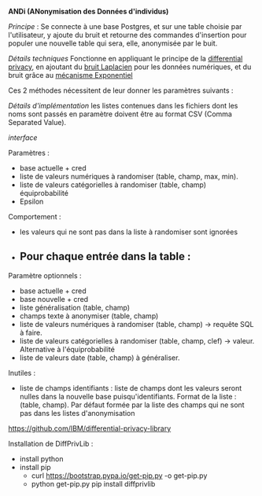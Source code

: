 **ANDi (ANonymisation des Données d'individus)**

*Principe* : Se connecte à une base Postgres, et sur une table choisie par l'utilisateur, y ajoute du bruit et retourne des commandes d'insertion pour populer une nouvelle table qui sera, elle,
anonymisée par le buit. 

*Détails techniques* Fonctionne en appliquant le principe de la [differential privacy](https://fr.wikipedia.org/wiki/Confidentialit%C3%A9_diff%C3%A9rentielle), en ajoutant du [bruit Laplacien](https://en.wikipedia.org/wiki/Differential_privacy#The_Laplace_mechanism) pour les données numériques, 
et du bruit grâce au [mécanisme Exponentiel](https://en.wikipedia.org/wiki/Exponential_mechanism_(differential_privacy))  

Ces 2 méthodes nécessitent de leur donner les paramètres suivants :



*Détails d'implémentation* les listes contenues dans les fichiers dont les noms sont passés en paramètre doivent être au format CSV (Comma Separated Value).

*interface* 

Paramètres : 
- base actuelle + cred
- liste de valeurs numériques à randomiser (table, champ, max, min). 
- liste de valeurs catégorielles à randomiser (table, champ) équiprobabilité
- Epsilon 

Comportement :
- les valeurs qui ne sont pas dans la liste à randomiser sont ignorées
- Pour chaque entrée dans la table :	
	- 


Paramètre optionnels : 
- base actuelle + cred
- base nouvelle + cred
- liste généralisation (table, champ)
- champs texte à anonymiser (table, champ)
- liste de valeurs numériques à randomiser (table, champ) -> requête SQL à faire.
- liste de valeurs catégorielles à randomiser (table, champ, clef) -> valeur. Alternative à l'équiprobabilité
- liste de valeurs date (table, champ) à généraliser. 

Inutiles : 
- liste de champs identifiants : liste de champs dont les valeurs seront nulles dans la nouvelle base puisqu'identifiants. Format de la liste : (table, champ). Par défaut formée par la liste des champs qui ne sont pas dans les listes d'anonymisation

https://github.com/IBM/differential-privacy-library 

Installation de DiffPrivLib :
- install python 
- install pip 
	- curl https://bootstrap.pypa.io/get-pip.py -o get-pip.py
	- python get-pip.py 
pip install diffprivlib
